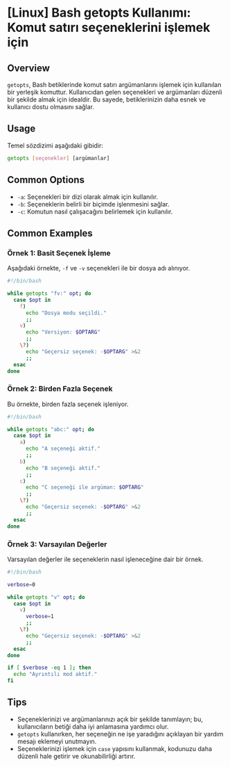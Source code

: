 # [Linux] Bash getopts Kullanımı: Komut satırı seçeneklerini işlemek için

## Overview
`getopts`, Bash betiklerinde komut satırı argümanlarını işlemek için kullanılan bir yerleşik komuttur. Kullanıcıdan gelen seçenekleri ve argümanları düzenli bir şekilde almak için idealdir. Bu sayede, betiklerinizin daha esnek ve kullanıcı dostu olmasını sağlar.

## Usage
Temel sözdizimi aşağıdaki gibidir:

```bash
getopts [seçenekler] [argümanlar]
```

## Common Options
- `-a`: Seçenekleri bir dizi olarak almak için kullanılır.
- `-b`: Seçeneklerin belirli bir biçimde işlenmesini sağlar.
- `-c`: Komutun nasıl çalışacağını belirlemek için kullanılır.

## Common Examples

### Örnek 1: Basit Seçenek İşleme
Aşağıdaki örnekte, `-f` ve `-v` seçenekleri ile bir dosya adı alınıyor.

```bash
#!/bin/bash

while getopts "fv:" opt; do
  case $opt in
    f)
      echo "Dosya modu seçildi."
      ;;
    v)
      echo "Versiyon: $OPTARG"
      ;;
    \?)
      echo "Geçersiz seçenek: -$OPTARG" >&2
      ;;
  esac
done
```

### Örnek 2: Birden Fazla Seçenek
Bu örnekte, birden fazla seçenek işleniyor.

```bash
#!/bin/bash

while getopts "abc:" opt; do
  case $opt in
    a)
      echo "A seçeneği aktif."
      ;;
    b)
      echo "B seçeneği aktif."
      ;;
    c)
      echo "C seçeneği ile argüman: $OPTARG"
      ;;
    \?)
      echo "Geçersiz seçenek: -$OPTARG" >&2
      ;;
  esac
done
```

### Örnek 3: Varsayılan Değerler
Varsayılan değerler ile seçeneklerin nasıl işleneceğine dair bir örnek.

```bash
#!/bin/bash

verbose=0

while getopts "v" opt; do
  case $opt in
    v)
      verbose=1
      ;;
    \?)
      echo "Geçersiz seçenek: -$OPTARG" >&2
      ;;
  esac
done

if [ $verbose -eq 1 ]; then
  echo "Ayrıntılı mod aktif."
fi
```

## Tips
- Seçeneklerinizi ve argümanlarınızı açık bir şekilde tanımlayın; bu, kullanıcıların betiği daha iyi anlamasına yardımcı olur.
- `getopts` kullanırken, her seçeneğin ne işe yaradığını açıklayan bir yardım mesajı eklemeyi unutmayın.
- Seçeneklerinizi işlemek için `case` yapısını kullanmak, kodunuzu daha düzenli hale getirir ve okunabilirliği artırır.